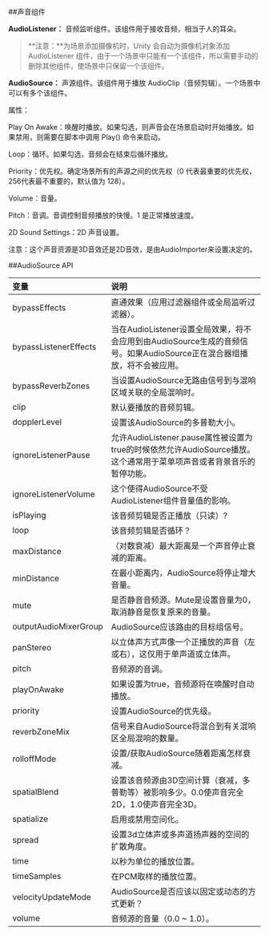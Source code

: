 ##声音组件

**AudioListener：**
音频监听组件。该组件用于接收音频，相当于人的耳朵。

>**注意：**为场景添加摄像机时，Unity 会自动为摄像机对象添加 AudioListener 组件，由于一个场景中只能有一个该组件，所以需要手动的删除其他组件，使场景中只保留一个该组件。

**AudioSource：**
声源组件。该组件用于播放 AudioClip（音频剪辑）。一个场景中可以有多个该组件。

属性：

Play On Awake：唤醒时播放。如果勾选，则声音会在场景启动时开始播放。如果禁用，则需要在脚本中调用 Play() 命令来启动。

Loop：循环。如果勾选，音频会在结束后循环播放。

Priority：优先权。确定场景所有的声源之间的优先权（0 代表最重要的优先权，256代表最不重要的，默认值为 128）。

Volume：音量。

Pitch：音调。音调控制音频播放的快慢。1 是正常播放速度。

2D Sound Settings：2D 声音设置。

注意：这个声音资源是3D音效还是2D音效，是由AudioImporter来设置决定的。

##AudioSource API

|变量|说明|
|:--|:--|
|bypassEffects|直通效果（应用过滤器组件或全局监听过滤器）。|
|bypassListenerEffects|当在AudioListener设置全局效果，将不会应用到由AudioSource生成的音频信号。如果AudioSource正在混合器组播放，将不会被应用。|
|bypassReverbZones|当设置AudioSource无路由信号到与混响区域关联的全局混响时。|
|clip|默认要播放的音频剪辑。|
|dopplerLevel|设置该AudioSource的多普勒大小。|
|ignoreListenerPause|允许AudioListener.pause属性被设置为true的时候依然允许AudioSource播放。这个通常用于菜单项声音或者背景音乐的暂停功能。|
|ignoreListenerVolume|这个使得AudioSource不受AudioListener组件音量值的影响。|
|isPlaying|该音频剪辑是否正播放（只读）?|
|loop|该音频剪辑是否循环？|
|maxDistance|（对数衰减）最大距离是一个声音停止衰减的距离。|
|minDistance|在最小距离内，AudioSource将停止增大音量。|
|mute|是否静音音频源。Mute是设置音量为0，取消静音是恢复原来的音量。|
|outputAudioMixerGroup|AudioSource应该路由的目标组信号。|
|panStereo|以立体声方式声像一个正播放的声音（左或右），这仅用于单声道或立体声。|
|pitch|音频源的音调。|
|playOnAwake|如果设置为true，音频源将在唤醒时自动播放。|
|priority|设置AudioSource的优先级。|
|reverbZoneMix|信号来自AudioSource将混合到有关混响区全局混响的数量。|
|rolloffMode|设置/获取AudioSource随着距离怎样衰减。|
|spatialBlend|设置该音频源由3D空间计算（衰减，多普勒等）被影响多少。0.0使声音完全2D，1.0使声音完全3D。|
|spatialize|启用或禁用空间化。|
|spread|设置3d立体声或多声道扬声器的空间的扩散角度。|
|time|以秒为单位的播放位置。|
|timeSamples|在PCM取样的播放位置。|
|velocityUpdateMode|AudioSource是否应该以固定或动态的方式更新？|
|volume|音频源的音量（0.0 ~ 1.0）。|






